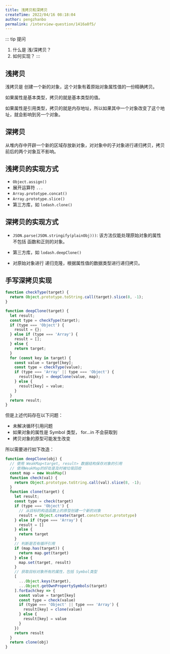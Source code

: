 ```yaml
---
title: 浅拷贝和深拷贝
createTime: 2022/04/16 08:18:04
author: pengzhanbo
permalink: /interview-question/1416a8f5/
---
```


::: tip 提问
1. 什么是 浅/深拷贝？
2. 如何实现？
:::

## 浅拷贝

浅拷贝是 创建一个新的对象，这个对象有着原始对象属性值的一份精确拷贝。

如果属性是基本类型，拷贝的就是基本类型的值。

如果属性是引用类型，拷贝的就是内存地址，所以如果其中一个对象改变了这个地址，就会影响到另一个对象。

## 深拷贝

从堆内存中开辟一个新的区域存放新对象，对对象中的子对象进行递归拷贝，拷贝前后的两个对象互不影响。

## 浅拷贝的实现方式

- `Object.assign()`
- 展开运算符 `...`
- `Array.prototype.concat()`
- `Array.prototype.slice()`
- 第三方库，如 `lodash.clone()`

## 深拷贝的实现方式

- `JSON.parse(JSON.stringify(plainObj)))`:
  该方法仅能处理原始对象的属性不包括 函数和正则的对象。

- 第三方库，如 `lodash.deepClone()`

- 对原始对象进行 递归克隆，根据属性值的数据类型进行递归拷贝。

## 手写深拷贝实现

``` js
function checkType(target) {
  return Object.prototype.toString.call(target).slice(8, -1);
}

function deepClone(target) {
  let result;
  const type = checkType(target);
  if (type === 'Object') {
    result = {};
  } else if (type === 'Array') {
    result = [];
  } else {
    return target;
  }
  for (const key in target) {
    const value = target[key];
    const type = checkType(value);
    if (type === 'Array' || type === 'Object') {
      result[key] = deepClone(value, map);
    } else {
      result[key] = value;
    }
  }
  return result;
}
```

但是上述代码存在以下问题：

- 未解决循环引用问题
- 如果对象的属性是 Symbol 类型， for...in 不会获取到
- 拷贝对象的原型可能发生改变

所以需要进行如下改造：

``` js
function deepClone(obj) {
  // 使用 WeakMap<target, result> 数据结构保存对象的引用
  // 使用WeakMap的好处是及时被垃圾回收
  const map = new WeakMap()
  function check(val) {
    return Object.prototype.toString.call(val).slice(8, -1);
  }
  function clone(target) {
    let result;
    const type = check(target)
    if (type === 'Object') {
      // 从目标的构造函数上的原型创建一个新的对象
      result = Object.create(target.constructor.prototype)
    } else if (type === 'Array') {
      result = []
    } else {
      return target
    }
    // 判断是否有循环引用
    if (map.has(target)) {
      return map.get(target)
    } else {
      map.set(target, result)
    }
    // 获取目标对象所有的属性，包括 Symbol类型
    [
      ...Object.keys(target),
      ...Object.getOwnPropertySymbols(target)
    ].forEach(key => {
      const value = target[key]
      const type = check(value)
      if (type === 'Object' || type === 'Array') {
        result[key] = clone(value)
      } else {
        result[key] = value
      }
    })
    return result
  }
  return clone(obj)
}
```
